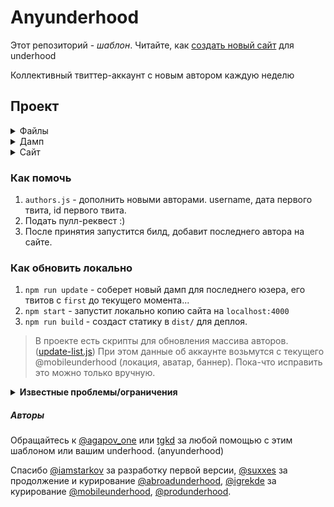 # Anyunderhood

Этот репозиторий - _шаблон_. Читайте, как [создать новый сайт](NEW-UNDERHOOD.md) для underhood

Коллективный твиттер-аккаунт с новым автором каждую неделю

## Проект

<details><summary>Файлы</summary>

- `authors.js` — список авторов
- `gulpfile.babel.js` — сборщик gulp сайта
- `webpack.config.babel.js` — конфиг для js
- `package.json`, `.editorconfig`, `.eslintrc`, `.gitignore` — переносимое окружение
- `.travis.yml` — конфиг для тревиса
- `.deploy.sh` — деплой с тревиса
- `README.md`

</details>

<details><summary>Дамп</summary>

- `scripts/update.js` — апдейт дампа
- `dump/index.js` — получение дампа
- `dump/*.json` — дамп информации об авторах ('tweets', 'info', 'followers', 'media')
- `dump/images/` — дамп изображений авторов
- `helpers/` — хелперы

</details>

<details><summary>Сайт</summary>

- `css/` — CSS для сайта
- `layouts/` — Шаблоны для сайта
- `static/` — статические файлы для сайта
- `pages/` — маркдаун страницы на сайте

</details>

### Как помочь

1. `authors.js` - дополнить новыми авторами. username, дата первого твита, id первого твита.
2. Подать пулл-реквест :)
3. После принятия запустится билд, добавит последнего автора на сайте.

### Как обновить локально

1. `npm run update` - соберет новый дамп для последнего юзера, его твитов с `first` до текущего момента...
2. `npm start` - запустит локально копию сайта на `localhost:4000`
3. `npm run build` - создаст статику в `dist/` для деплоя.

> В проекте есть скрипты для обновления массива авторов. ([update-list.js](scripts/updater/update-list.js)) При этом данные об аккаунте возьмутся с текущего @mobileunderhood (локация, аватар, баннер). Пока-что исправить это можно только вручную.

<details>
<summary><b>Известные проблемы/ограничения</b></summary>

1. Сайт работает только с корневым адресом. Ссылки не относительны, поэтому `*.github.io/newunderhood` не будет работать корректно. Только из корня — `*.github.io/`.
2. Обновление работает на 100% только для последнего автора. Берётся информация (аватар, фон, описание, местоположение) об андерхуд аккаунте на момент запуска скрипта update. Поэтому достать информацию о прошлом авторе пока не возможно (некоторые авторы не имеют своего аккаунта или ставят не ту информацию, которой хотели бы делиться в момент авторства в андерхуд).
3. Дамп необходимо держать внутри репозитория. Твиттер имеет ограничение в 3200 постов, которые можно достать из его API. Поэтому, чтобы отобразить старые посты, их нужно где-то хранить. Сейчас это дамп.

</details>

##### Авторы

Обращайтесь к [@agapov_one](https://twitter.com/agapov_one) или [tgkd](https://github.com/tgkd) за любой помощью с этим шаблоном или вашим underhood. (anyunderhood)

Спасибо [@iamstarkov](https://twitter.com/iamstarkov) за разработку первой версии, [@suxxes](https://twitter.com/suxxes) за продолжение и курирование [@abroadunderhood](https://twitter.com/abroadunderhood), [@igrekde](https://twitter.com/igrekde) за курирование [@mobileunderhood](https://twitter.com/mobileunderhood), [@produnderhood](https://twitter.com/produnderhood).
